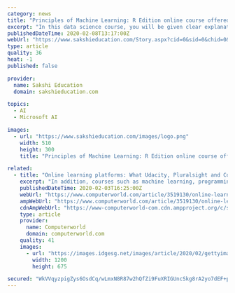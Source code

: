 ```yaml
---
category: news
title: "Principles of Machine Learning: R Edition online course offered by Microsoft"
excerpt: "In this data science course, you will be given clear explanations of machine learning theory combined with practical scenarios and hands-on experience building, validating, and deploying machine learning models. You will learn how to build and derive insights from these models using R, and Azure Notebooks."
publishedDateTime: 2020-02-08T13:17:00Z
webUrl: "https://www.sakshieducation.com/Story.aspx?cid=0&sid=0&chid=0&tid=0&nid=257642"
type: article
quality: 36
heat: -1
published: false

provider:
  name: Sakshi Education
  domain: sakshieducation.com

topics:
  - AI
  - Microsoft AI

images:
  - url: "https://www.sakshieducation.com/images/logo.png"
    width: 510
    height: 300
    title: "Principles of Machine Learning: R Edition online course offered by Microsoft"

related:
  - title: "Online learning platforms: What Udacity, Pluralsight and Coursera offer UK IT"
    excerpt: "In addition, courses such as machine learning, programming, AI, data science and Google Cloud are high in demand, particularly in the European market. According to Goli, its enterprise customers range from financial services to pharmaceuticals and aerospace, and it counts Airbus and KPMG among those using its platform. “I think every single ..."
    publishedDateTime: 2020-02-03T16:25:00Z
    webUrl: "https://www.computerworld.com/article/3519130/online-learning-platforms-what-udacity-pluralsight-and-coursera-offer-uk-it.html"
    ampWebUrl: "https://www.computerworld.com/article/3519130/online-learning-platforms-what-udacity-pluralsight-and-coursera-offer-uk-it.amp.html"
    cdnAmpWebUrl: "https://www-computerworld-com.cdn.ampproject.org/c/s/www.computerworld.com/article/3519130/online-learning-platforms-what-udacity-pluralsight-and-coursera-offer-uk-it.amp.html"
    type: article
    provider:
      name: Computerworld
      domain: computerworld.com
    quality: 41
    images:
      - url: "https://images.idgesg.net/images/article/2020/02/gettyimages-1079587192-1-100828776-large.jpg"
        width: 1200
        height: 675

secured: "WkVVqyzpigZys6OsdCq/wLmxN8R87w2hQfZi9FuXRIGUncSkg8rA2yo7dEF+ptiH2jBTm35hLkYK0HahxR2wEH5tYelAYEI6kccoMVGncwx+v/Kf/7m/ga5yWVWpbHXQccE+MqZjmz67ZRjCb6Mz2PCmo8Vw08kUfCIaN1QEdeKC+mEKXdfx1v3GyRSzdVTF9eNAaIsT2H7STcNx/5TiBbZXlcTAfLs0lPrS0xsDzAD3TLb2qQQ6pV0kfX0PJeqt1HUvJ/Vnurgar5LJLokKpzTI/po1HEVTvulT55uy9Pdv/mWAF9ikLrrBe4IEu1MCHUsJikLyHJRGrNdLajLadJd8yNLMppR4Sc8hJkpTk7jKRNZYmhrMgsbXP1FRXd/SaYkFTWlaqCXe6uvjKsFjwFGnuK2t/pxJhQMiMszwpKNaOoFoaQ4nnPJr8LSlGySgyQUb2zdAqlH+S4oCpc5zPwGMWvDXlYRH9cRfqSM0RKA=;b4j5qV5KqcbI/KE4AOwzPw=="
---
```


